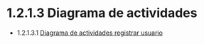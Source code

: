 # 1.2.1.3 Diagrama de actividades

- 1.2.1.3.1 [Diagrama de actividades registrar usuario](https://github.com/F3liP3L/Software2-QuickJob-Documentacion/blob/main/Desing-dettails/Diagrama-de-actividades/registrar-usuario/diagrama-actividades-registrar-usuario.md)

